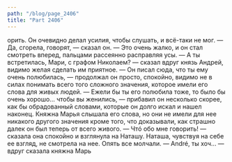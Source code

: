 ```yaml
---
path: "/blog/page_2406"
title: "Part 2406"
---
```


орить. Он очевидно делал усилия, чтобы слушать, и всё-таки не мог.
— Да, сгорела, говорят, — сказал он. — Это очень жалко, и он стал смотреть вперед, пальцами рассеянно расправляя усы.
— А ты встретилась, Мари, с графом Николаем? — сказал вдруг князь Андрей, видимо желая сделать им приятное. — Он писал сюда, что ты ему очень полюбилась, — продолжал он просто, спокойно, видимо не в силах понимать всего того сложного значения, которое имели его слова для живых людей. — Ежели бы ты его полюбила тоже, то было бы очень хорошо... чтобы вы женились, — прибавил он несколько скорее, как бы обрадованный словами, которые он долго искал и нашел наконец. Княжна Марья слышала его слова, но они не имели для нее никакого другого значения кроме того, что доказывали, как страшно далек он был теперь от всего живого.
— Чтó обо мне говорить! — сказала она спокойно и взглянула на Наташу. Наташа, чувствуя на себе ее взгляд, не смотрела на нее. Опять все молчали.
— André, ты хоч... — вдруг сказала княжна Марь
